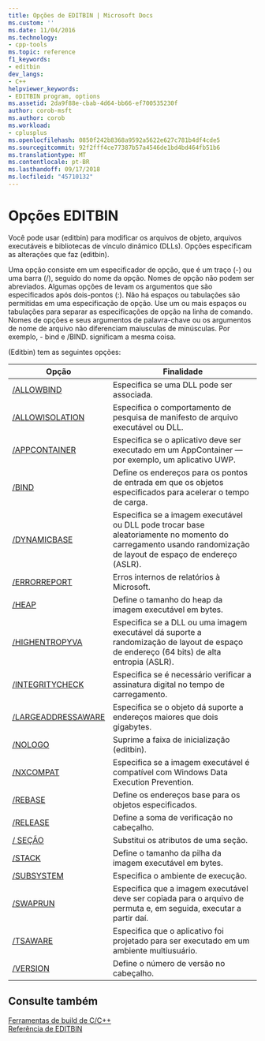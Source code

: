 ```yaml
---
title: Opções de EDITBIN | Microsoft Docs
ms.custom: ''
ms.date: 11/04/2016
ms.technology:
- cpp-tools
ms.topic: reference
f1_keywords:
- editbin
dev_langs:
- C++
helpviewer_keywords:
- EDITBIN program, options
ms.assetid: 2da9f88e-cbab-4d64-bb66-ef700535230f
author: corob-msft
ms.author: corob
ms.workload:
- cplusplus
ms.openlocfilehash: 0850f242b8368a9592a5622e627c781b4df4cde5
ms.sourcegitcommit: 92f2fff4ce77387b57a4546de1bd4bd464fb51b6
ms.translationtype: MT
ms.contentlocale: pt-BR
ms.lasthandoff: 09/17/2018
ms.locfileid: "45710132"
---
```

# <a name="editbin-options"></a>Opções EDITBIN

Você pode usar (editbin) para modificar os arquivos de objeto, arquivos executáveis e bibliotecas de vínculo dinâmico (DLLs). Opções especificam as alterações que faz (editbin).

Uma opção consiste em um especificador de opção, que é um traço (-) ou uma barra (/), seguido do nome da opção. Nomes de opção não podem ser abreviados. Algumas opções de levam os argumentos que são especificados após dois-pontos (:). Não há espaços ou tabulações são permitidas em uma especificação de opção. Use um ou mais espaços ou tabulações para separar as especificações de opção na linha de comando. Nomes de opções e seus argumentos de palavra-chave ou os argumentos de nome de arquivo não diferenciam maiusculas de minúsculas. Por exemplo, - bind e /BIND. significam a mesma coisa.

(Editbin) tem as seguintes opções:

|Opção|Finalidade|
|------------|-------------|
|[/ALLOWBIND](../../build/reference/allowbind.md)|Especifica se uma DLL pode ser associada.|
|[/ALLOWISOLATION](../../build/reference/allowisolation.md)|Especifica o comportamento de pesquisa de manifesto de arquivo executável ou DLL.|
|[/APPCONTAINER](../../build/reference/appcontainer.md)|Especifica se o aplicativo deve ser executado em um AppContainer — por exemplo, um aplicativo UWP.|
|[/BIND](../../build/reference/bind.md)|Define os endereços para os pontos de entrada em que os objetos especificados para acelerar o tempo de carga.|
|[/DYNAMICBASE](../../build/reference/dynamicbase.md)|Especifica se a imagem executável ou DLL pode trocar base aleatoriamente no momento do carregamento usando randomização de layout de espaço de endereço (ASLR).|
|[/ERRORREPORT](../../build/reference/errorreport-editbin-exe.md)|Erros internos de relatórios à Microsoft.|
|[/HEAP](../../build/reference/heap.md)|Define o tamanho do heap da imagem executável em bytes.|
|[/HIGHENTROPYVA](../../build/reference/highentropyva.md)|Especifica se a DLL ou uma imagem executável dá suporte a randomização de layout de espaço de endereço (64 bits) de alta entropia (ASLR).|
|[/INTEGRITYCHECK](../../build/reference/integritycheck.md)|Especifica se é necessário verificar a assinatura digital no tempo de carregamento.|
|[/LARGEADDRESSAWARE](../../build/reference/largeaddressaware.md)|Especifica se o objeto dá suporte a endereços maiores que dois gigabytes.|
|[/NOLOGO](../../build/reference/nologo-editbin.md)|Suprime a faixa de inicialização (editbin).|
|[/NXCOMPAT](../../build/reference/nxcompat.md)|Especifica se a imagem executável é compatível com Windows Data Execution Prevention.|
|[/REBASE](../../build/reference/rebase.md)|Define os endereços base para os objetos especificados.|
|[/RELEASE](../../build/reference/release.md)|Define a soma de verificação no cabeçalho.|
|[/ SEÇÃO](../../build/reference/section-editbin.md)|Substitui os atributos de uma seção.|
|[/STACK](../../build/reference/stack.md)|Define o tamanho da pilha da imagem executável em bytes.|
|[/SUBSYSTEM](../../build/reference/subsystem.md)|Especifica o ambiente de execução.|
|[/SWAPRUN](../../build/reference/swaprun.md)|Especifica que a imagem executável deve ser copiada para o arquivo de permuta e, em seguida, executar a partir daí.|
|[/TSAWARE](../../build/reference/tsaware.md)|Especifica que o aplicativo foi projetado para ser executado em um ambiente multiusuário.|
|[/VERSION](../../build/reference/version.md)|Define o número de versão no cabeçalho.|

## <a name="see-also"></a>Consulte também

[Ferramentas de build de C/C++](../../build/reference/c-cpp-build-tools.md)<br/>
[Referência de EDITBIN](../../build/reference/editbin-reference.md)